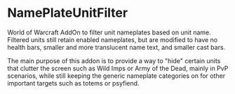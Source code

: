 # NamePlateUnitFilter
World of Warcraft AddOn to filter unit nameplates based on unit name. Filtered units still retain enabled nameplates, but are modified to have no health bars, smaller and more translucent name text, and smaller cast bars.

The main purpose of this addon is to provide a way to "hide" certain units that clutter the screen such as Wild Imps or Army of the Dead, mainly in PvP scenarios, while still keeping the generic nameplate categories on for other important targets such as totems or psyfiend.